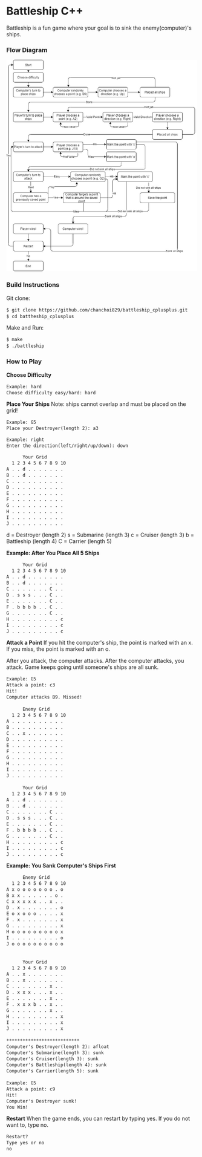 # Battleship C++

Battleship is a fun game where your goal is to sink the enemy(computer)'s ships.

### Flow Diagram

![Diagram](battleship_xml.jpg)

### Build Instructions
Git clone:
```bash
$ git clone https://github.com/chanchoi829/battleship_cplusplus.git
$ cd battheship_cplusplus
```

Make and Run:
```bash
$ make
$ ./battleship
```

### How to Play

**Choose Difficulty**
```
Example: hard
Choose difficulty easy/hard: hard
```

**Place Your Ships**
Note: ships cannot overlap and must be placed on the grid!

```
Example: G5
Place your Destroyer(length 2): a3
```


```
Example: right
Enter the direction(left/right/up/down): down
```

```
      Your Grid
  1 2 3 4 5 6 7 8 9 10
A . . d . . . . . . .
B . . d . . . . . . .
C . . . . . . . . . .
D . . . . . . . . . .
E . . . . . . . . . .
F . . . . . . . . . .
G . . . . . . . . . .
H . . . . . . . . . .
I . . . . . . . . . .
J . . . . . . . . . .
```

d = Destroyer (length 2)
s = Submarine (length 3)
c = Cruiser (length 3)
b = Battleship (length 4)
C = Carrier (length 5)

**Example: After You Place All 5 Ships**
```
      Your Grid
  1 2 3 4 5 6 7 8 9 10
A . . d . . . . . . .
B . . d . . . . . . .
C . . . . . . . C . .
D . s s s . . . C . .
E . . . . . . . C . .
F . b b b b . . C . .
G . . . . . . . C . .
H . . . . . . . . . c
I . . . . . . . . . c
J . . . . . . . . . c
```

**Attack a Point**
If you hit the computer's ship, the point is marked with an x.
If you miss, the point is marked with an o.

After you attack, the computer attacks.
After the computer attacks, you attack.
Game keeps going until someone's ships are all sunk.
```
Example: G5
Attack a point: c3
Hit!
Computer attacks B9. Missed!

      Enemy Grid
  1 2 3 4 5 6 7 8 9 10
A . . . . . . . . . .
B . . . . . . . . . .
C . . x . . . . . . .
D . . . . . . . . . .
E . . . . . . . . . .
F . . . . . . . . . .
G . . . . . . . . . .
H . . . . . . . . . .
I . . . . . . . . . .
J . . . . . . . . . .

      Your Grid
  1 2 3 4 5 6 7 8 9 10
A . . d . . . . . . .
B . . d . . . . . . .
C . . . . . . . C . .
D . s s s . . . C . .
E . . . . . . . C . .
F . b b b b . . C . .
G . . . . . . . C . .
H . . . . . . . . . c
I . . . . . . . . . c
J . . . . . . . . . c
```
**Example: You Sank Computer's Ships First**
```
      Enemy Grid
  1 2 3 4 5 6 7 8 9 10
A x o o o o o o o . o
B x x . . . . . . o .
C x x x x x . . x . .
D . x . . . . . . . o
E o x o o o . . . . x
F . x . . . . . . . x
G . . . . . . . . . x
H o o o o o o o o o x
I . . . . . . . . . o
J o o o o o o o o o o


      Your Grid
  1 2 3 4 5 6 7 8 9 10
A . . x . . . . . . .
B . . x . . . . . . .
C . . . . . . . x . .
D . x x x . . . x . .
E . . . . . . . x . .
F . x x x b . . x . .
G . . . . . . . x . .
H . . . . . . . . . x
I . . . . . . . . . x
J . . . . . . . . . x

***************************
Computer's Destroyer(length 2): afloat
Computer's Submarine(length 3): sunk
Computer's Cruiser(length 3): sunk
Computer's Battleship(length 4): sunk
Computer's Carrier(length 5): sunk

Example: G5
Attack a point: c9
Hit!
Computer's Destroyer sunk!
You Win!
```

**Restart**
When the game ends, you can restart by typing yes.
If you do not want to, type no.
```
Restart?
Type yes or no
no
```